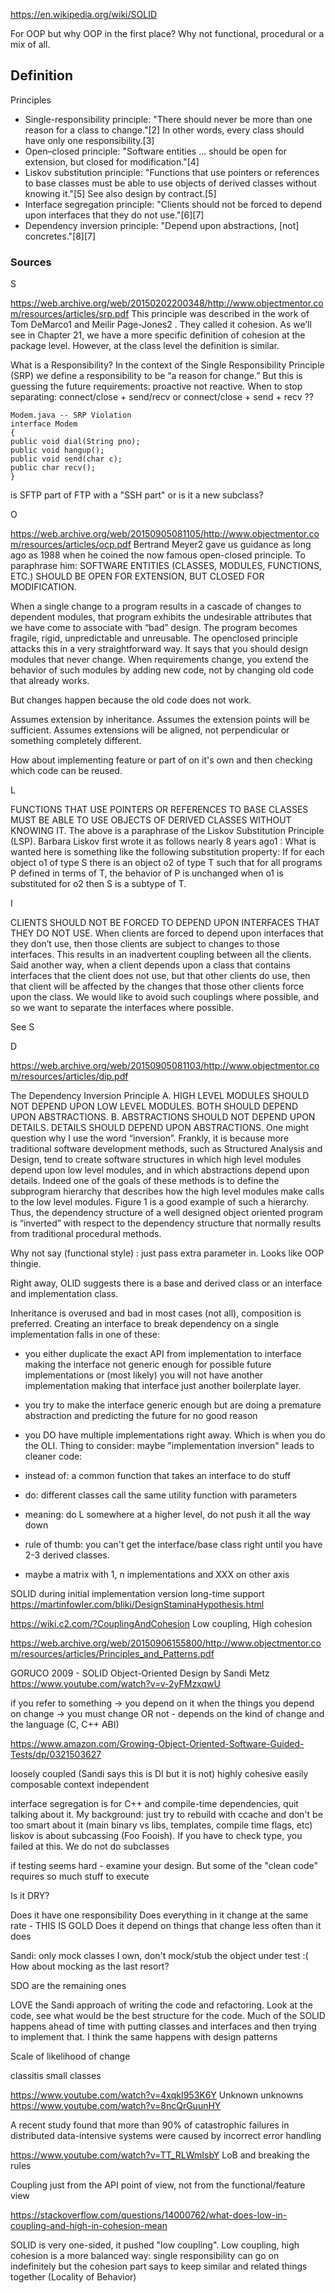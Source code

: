 https://en.wikipedia.org/wiki/SOLID

For OOP but why OOP in the first place? Why not functional, procedural or a mix of all.

## Definition

Principles
- Single-responsibility principle: "There should never be more than one reason for a class to change."[2] In other words, every class should have only one responsibility.[3]
- Open–closed principle: "Software entities ... should be open for extension, but closed for modification."[4]
- Liskov substitution principle: "Functions that use pointers or references to base classes must be able to use objects of derived classes without knowing it."[5] See also design by contract.[5]
- Interface segregation principle: "Clients should not be forced to depend upon interfaces that they do not use."[6][7]
- Dependency inversion principle: "Depend upon abstractions, [not] concretes."[8][7]

### Sources

S

https://web.archive.org/web/20150202200348/http://www.objectmentor.com/resources/articles/srp.pdf
This principle was described in the work of Tom DeMarco1 and Meilir Page-Jones2
. They
called it cohesion. As we’ll see in Chapter 21, we have a more specific definition of cohesion at the package level. However, at the class level the definition is similar.

What is a Responsibility?
In the context of the Single Responsibility Principle (SRP) we define a responsibility to be
“a reason for change.”   But this is guessing the future requirements: proactive not reactive.
When to stop separating: connect/close + send/recv or connect/close + send + recv ??


```
Modem.java -- SRP Violation
interface Modem
{
public void dial(String pno);
public void hangup();
public void send(char c);
public char recv();
}
```

is SFTP part of FTP with a "SSH part" or is it a new subclass?

O

https://web.archive.org/web/20150905081105/http://www.objectmentor.com/resources/articles/ocp.pdf
Bertrand Meyer2
 gave us guidance as long ago as 1988 when he
coined the now famous open-closed principle. To paraphrase him:
SOFTWARE ENTITIES (CLASSES, MODULES, FUNCTIONS, ETC.)
SHOULD BE OPEN FOR EXTENSION, BUT CLOSED FOR
MODIFICATION. 

When a single change to a program results in a cascade of changes to dependent modules,
that program exhibits the undesirable attributes that we have come to associate with “bad”
design. The program becomes fragile, rigid, unpredictable and unreusable. The openclosed principle attacks this in a very straightforward way. It says that you should design
modules that never change. When requirements change, you extend the behavior of such
modules by adding new code, not by changing old code that already works.

But changes happen because the old code does not work.

Assumes extension by inheritance. Assumes the extension points will be sufficient. Assumes extensions will be aligned, not perpendicular or something completely different.

How about implementing feature or part of on it's own and then checking which code can be reused.

L

FUNCTIONS THAT USE POINTERS OR REFERENCES TO BASE
CLASSES MUST BE ABLE TO USE OBJECTS OF DERIVED CLASSES
WITHOUT KNOWING IT.
The above is a paraphrase of the Liskov Substitution Principle (LSP). Barbara Liskov first
wrote it as follows nearly 8 years ago1
:
What is wanted here is something like the following substitution property: If
for each object o1 of type S there is an object o2 of type T such that for all
programs P defined in terms of T, the behavior of P is unchanged when o1 is
substituted for o2 then S is a subtype of T.

I

CLIENTS SHOULD NOT BE FORCED TO DEPEND UPON INTERFACES
THAT THEY DO NOT USE.
When clients are forced to depend upon interfaces that they don’t use, then those clients
are subject to changes to those interfaces. This results in an inadvertent coupling between
all the clients. Said another way, when a client depends upon a class that contains interfaces that the client does not use, but that other clients do use, then that client will be
affected by the changes that those other clients force upon the class. We would like to
avoid such couplings where possible, and so we want to separate the interfaces where possible.

See S


D

https://web.archive.org/web/20150905081103/http://www.objectmentor.com/resources/articles/dip.pdf


The Dependency Inversion Principle
A. HIGH LEVEL MODULES SHOULD NOT DEPEND UPON LOW LEVEL MODULES. BOTH SHOULD DEPEND UPON ABSTRACTIONS.
B. ABSTRACTIONS SHOULD NOT DEPEND UPON DETAILS. DETAILS SHOULD DEPEND UPON ABSTRACTIONS.
One might question why I use the word “inversion”. Frankly, it is because more traditional
software development methods, such as Structured Analysis and Design, tend to create
software structures in which high level modules depend upon low level modules, and in
which abstractions depend upon details. Indeed one of the goals of these methods is to
define the subprogram hierarchy that describes how the high level modules make calls to
the low level modules. Figure 1 is a good example of such a hierarchy. Thus, the dependency structure of a well designed object oriented program is “inverted” with respect to
the dependency structure that normally results from traditional procedural methods.


Why not say (functional style) : just pass extra parameter in. Looks like OOP thingie.


Right away, OLID suggests there is a base and derived class or an interface and implementation class. 

Inheritance is overused and bad in most cases (not all), composition is preferred. Creating an interface to break dependency on a single implementation falls in one of these:
- you either duplicate the exact API from implementation to interface making the interface not generic enough for possible future implementations or (most likely) you will not have another implementation making that interface just another boilerplate layer.
- you try to make the interface generic enough but are doing a premature abstraction and predicting the future for no good reason
- you DO have multiple implementations right away. Which is when you do the OLI. Thing to consider: maybe "implementation inversion" leads to cleaner code:
- instead of: a common function that takes an interface to do stuff
- do: different classes call the same utility function with parameters
- meaning: do L somewhere at a higher level, do not push it all the way down

- rule of thumb: you can't get the interface/base class right until you have 2-3 derived classes.
- maybe a matrix with 1, n implementations and XXX on other axis



 SOLID during initial implementation version long-time support
 https://martinfowler.com/bliki/DesignStaminaHypothesis.html

https://wiki.c2.com/?CouplingAndCohesion Low coupling, High cohesion

https://web.archive.org/web/20150906155800/http://www.objectmentor.com/resources/articles/Principles_and_Patterns.pdf

GORUCO 2009 - SOLID Object-Oriented Design by Sandi Metz
https://www.youtube.com/watch?v=v-2yFMzxqwU


if you refer to something -> you depend on it
when the things you depend on change -> you must change OR not - depends on the kind of change and the language (C, C++ ABI)

https://www.amazon.com/Growing-Object-Oriented-Software-Guided-Tests/dp/0321503627

loosely coupled (Sandi says this is DI but it is not)
highly cohesive
easily composable
context independent

interface segregation is for C++ and compile-time dependencies, quit talking about it. My background: just try to rebuild with ccache and don't be too smart about it (main binary vs libs, templates, compile time flags, etc)
liskov is about subcassing (Foo Fooish). If you have to check type, you failed at this. We do not do subclasses

if testing seems hard - examine your design. But some of the "clean code" requires so much stuff to execute

Is it DRY?

Does it have one responsibility
Does everything in it change at the same rate - THIS IS GOLD
Does it depend on things that change less often than it does


Sandi: only mock classes I own, don't mock/stub the object under test :( How about mocking as the last resort?


SDO are the remaining ones


LOVE the Sandi approach of writing the code and refactoring. Look at the code, see what would be the best structure for the code. Much of the SOLID happens ahead of time with putting classes and interfaces and then trying to implement that. I think the same happens with design patterns

Scale of likelihood of change

classitis small classes



https://www.youtube.com/watch?v=4xqkI953K6Y Unknown unknowns
https://www.youtube.com/watch?v=8ncQrGuunHY

A recent study found that more than 90% of catastrophic failures in distributed data-intensive systems were caused by incorrect error handling


https://www.youtube.com/watch?v=TT_RLWmIsbY LoB and breaking the rules


Coupling just from the API point of view, not from the functional/feature view


https://stackoverflow.com/questions/14000762/what-does-low-in-coupling-and-high-in-cohesion-mean


SOLID is very one-sided, it pushed "low coupling". Low coupling, high cohesion is a more balanced way: single responsibility can go on indefinitely but the cohesion part says to keep similar and related things together (Locality of Behavior)
